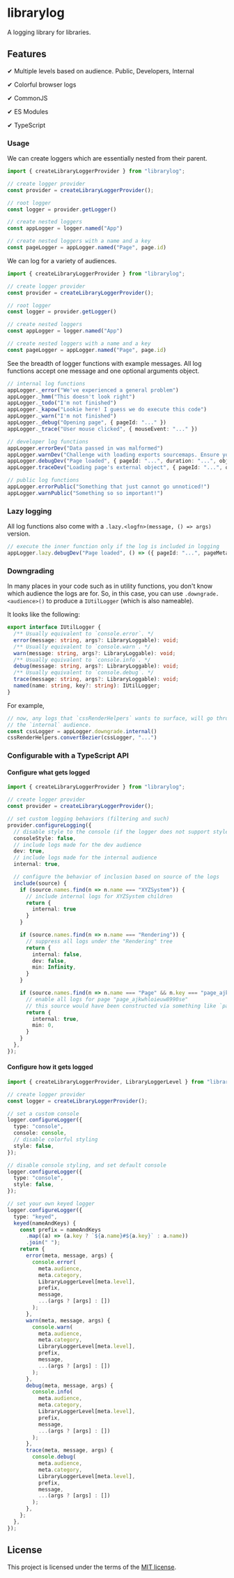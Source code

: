 # librarylog

A logging library for libraries.

## Features

✔ Multiple levels based on audience. Public, Developers, Internal

✔ Colorful browser logs

✔ CommonJS

✔ ES Modules

✔ TypeScript

### Usage

We can create loggers which are essentially nested from their parent.
```ts
import { createLibraryLoggerProvider } from "librarylog";

// create logger provider
const provider = createLibraryLoggerProvider();

// root logger
const logger = provider.getLogger()

// create nested loggers
const appLogger = logger.named("App")

// create nested loggers with a name and a key
const pageLogger = appLogger.named("Page", page.id)
```

We can log for a variety of audiences.
```ts
import { createLibraryLoggerProvider } from "librarylog";

// create logger provider
const provider = createLibraryLoggerProvider();

// root logger
const logger = provider.getLogger()

// create nested loggers
const appLogger = logger.named("App")

// create nested loggers with a name and a key
const pageLogger = appLogger.named("Page", page.id)
```

See the breadth of logger functions with example messages.
All log functions accept one message and one optional arguments object.
```ts
// internal log functions
appLogger._error("We've experienced a general problem")
appLogger._hmm("This doesn't look right")
appLogger._todo("I'm not finished")
appLogger._kapow("Lookie here! I guess we do execute this code")
appLogger._warn("I'm not finished")
appLogger._debug("Opening page", { pageId: "..." })
appLogger._trace("User mouse clicked", { mouseEvent: "..." })

// developer log functions
appLogger.errorDev("Data passed in was malformed")
appLogger.warnDev("Challenge with loading exports sourcemaps. Ensure you're compiling with esm: true")
appLogger.debugDev("Page loaded", { pageId: "...", duration: "...", objects: 120 })
appLogger.traceDev("Loading page's external object", { pageId: "...", objectId: "..." })

// public log functions
appLogger.errorPublic("Something that just cannot go unnoticed!")
appLogger.warnPublic("Something so so important!")
```

### Lazy logging

All log functions also come with a `.lazy.<logfn>(message, () => args)` version.
```ts
// execute the inner function only if the log is included in logging
appLogger.lazy.debugDev("Page loaded", () => ({ pageId: "...", pageMeta: calculatePageMeta() }))
```

### Downgrading

In many places in your code such as in utility functions, you don't know which
audience the logs are for. So, in this case, you can use `.downgrade.<audience>()`
to produce a `IUtilLogger` (which is also nameable).

It looks like the following:
```ts
export interface IUtilLogger {
  /** Usually equivalent to `console.error`. */
  error(message: string, args?: LibraryLoggable): void;
  /** Usually equivalent to `console.warn`. */
  warn(message: string, args?: LibraryLoggable): void;
  /** Usually equivalent to `console.info`. */
  debug(message: string, args?: LibraryLoggable): void;
  /** Usually equivalent to `console.debug`. */
  trace(message: string, args?: LibraryLoggable): void;
  named(name: string, key?: string): IUtilLogger;
}
```

For example,
```ts
// now, any logs that `cssRenderHelpers` wants to surface, will go through
// the `internal` audience.
const cssLogger = appLogger.downgrade.internal()
cssRenderHelpers.convertBezier(cssLogger, "...")
```

### Configurable with a TypeScript API

#### Configure what gets logged

```ts
import { createLibraryLoggerProvider } from "librarylog";

// create logger provider
const provider = createLibraryLoggerProvider();

// set custom logging behaviors (filtering and such)
provider.configureLogging({
  // disable style to the console (if the logger does not support style, this won't have an effect)
  consoleStyle: false,
  // include logs made for the dev audience
  dev: true,
  // include logs made for the internal audience
  internal: true,

  // configure the behavior of inclusion based on source of the logs
  include(source) {
    if (source.names.find(n => n.name === "XYZSystem")) {
      // include internal logs for XYZSystem children
      return {
        internal: true
      }
    }

    if (source.names.find(n => n.name === "Rendering")) {
      // suppress all logs under the "Rendering" tree
      return {
        internal: false,
        dev: false,
        min: Infinity,
      }
    }

    if (source.names.find(n => n.name === "Page" && n.key === "page_ajkwhloieuw8990se")) {
      // enable all logs for page "page_ajkwhloieuw8990se"
      // this source would have been constructed via something like `parentLogger.named("Page", page.id)`
      return {
        internal: true,
        min: 0,
      }
    }
  },
});
```

#### Configure how it gets logged

```ts
import { createLibraryLoggerProvider, LibraryLoggerLevel } from "librarylog";

// create logger provider
const logger = createLibraryLoggerProvider();

// set a custom console
logger.configureLogger({
  type: "console",
  console: console,
  // disable colorful styling
  style: false,
});

// disable console styling, and set default console
logger.configureLogger({
  type: "console",
  style: false,
});

// set your own keyed logger
logger.configureLogger({
  type: "keyed",
  keyed(nameAndKeys) {
    const prefix = nameAndKeys
      .map((a) => (a.key ? `${a.name}#${a.key}` : a.name))
      .join(" ");
    return {
      error(meta, message, args) {
        console.error(
          meta.audience,
          meta.category,
          LibraryLoggerLevel[meta.level],
          prefix,
          message,
          ...(args ? [args] : [])
        );
      },
      warn(meta, message, args) {
        console.warn(
          meta.audience,
          meta.category,
          LibraryLoggerLevel[meta.level],
          prefix,
          message,
          ...(args ? [args] : [])
        );
      },
      debug(meta, message, args) {
        console.info(
          meta.audience,
          meta.category,
          LibraryLoggerLevel[meta.level],
          prefix,
          message,
          ...(args ? [args] : [])
        );
      },
      trace(meta, message, args) {
        console.debug(
          meta.audience,
          meta.category,
          LibraryLoggerLevel[meta.level],
          prefix,
          message,
          ...(args ? [args] : [])
        );
      },
    };
  },
});
```

## License

This project is licensed under the terms of the [MIT license](https://opensource.org/licenses/MIT).
